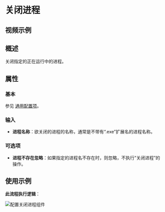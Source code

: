 # 关闭进程

## 视频示例

## 概述

关闭指定的正在运行中的进程。

## 属性

### 基本

参见 [通用配置项](../Appendix/CommonConfigurationItems.md)。

### 输入

- **进程名称**：欲关闭的进程的名称，通常是不带有“.exe”扩展名的进程名称。

### 可选项

- **进程不存在忽略**：如果指定的进程名不存在时，则忽略，不执行“关闭进程”的操作。

## 使用示例

**此流程执行逻辑**：

![配置关闭进程组件](https://docimages.blob.core.chinacloudapi.cn/images/Activities/closeprocess20210927.png)
